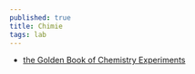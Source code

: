 ```yaml
---
published: true
title: Chimie
tags: lab
---
```

- [the Golden Book of Chemistry Experiments](https://news.ycombinator.com/item?id=31689138)
